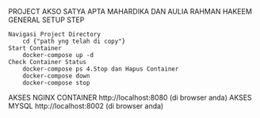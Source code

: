 PROJECT AKSO SATYA APTA MAHARDIKA DAN AULIA RAHMAN HAKEEM GENERAL SETUP STEP

    Navigasi Project Directory
        cd {"path yng telah di copy"}
    Start Container
        docker-compose up -d
    Check Container Status
        docker-compose ps 4.Stop dan Hapus Container
        docker-compose down
        docker-compose stop

AKSES NGINX CONTAINER http://localhost:8080 (di browser anda) AKSES MYSQL http://localhost:8002 (di browser anda)
